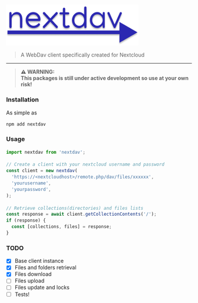 <img width="360" src="docs/logo.png" alt="Got">

> A WebDav client specifically created for Nextcloud

---

> **⚠ WARNING:**  
> **This packages is still under active development so use at your own risk!**

### Installation

As simple as

```bash
npm add nextdav
```

### Usage

```js
import nextdav from 'nextdav';

// Create a client with your nextcloud username and password
const client = new nextdav(
  'https://<nextcloudhost>/remote.php/dav/files/xxxxxx',
  'yourusername',
  'yourpassword',
);

// Retrieve collections(directories) and files lists
const response = await client.getCollectionContents('/');
if (response) {
  const [collections, files] = response;
}
```

### TODO

- [x] Base client instance
- [x] Files and folders retrieval
- [x] Files download
- [ ] Files upload
- [ ] Files update and locks
- [ ] Tests!
